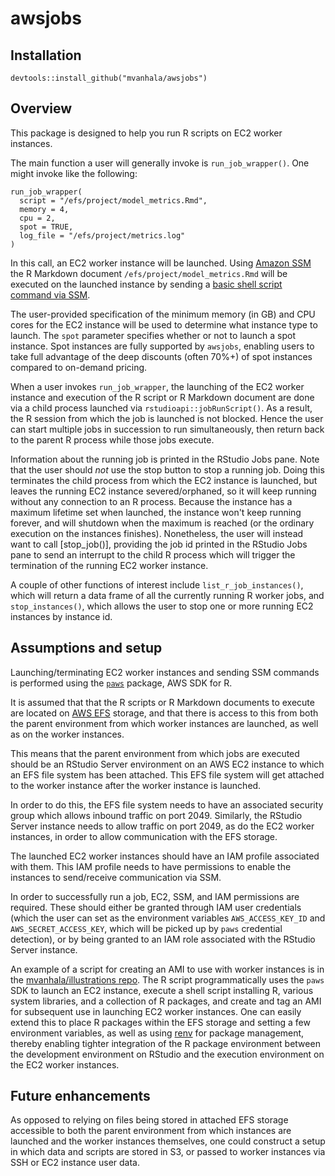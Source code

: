 # awsjobs

## Installation

```
devtools::install_github("mvanhala/awsjobs")
```

## Overview

This package is designed to help you run R scripts on EC2 worker instances.

The main function a user will generally invoke is `run_job_wrapper()`. One might
invoke like the following:

```
run_job_wrapper(
  script = "/efs/project/model_metrics.Rmd", 
  memory = 4, 
  cpu = 2,
  spot = TRUE,
  log_file = "/efs/project/metrics.log"
)
```

In this call, an EC2 worker instance will be launched. Using 
[Amazon SSM](https://docs.aws.amazon.com/systems-manager/latest/userguide/what-is-systems-manager.html) 
the R Markdown document `/efs/project/model_metrics.Rmd` will be executed on the launched instance
by sending a [basic shell script command via SSM](https://docs.aws.amazon.com/systems-manager/latest/userguide/walkthrough-cli.html#walkthrough-cli-example-1).

The user-provided specification of the minimum memory (in GB) and CPU cores for the EC2 instance will be
used to determine what instance type to launch. The `spot` parameter specifies whether or not to launch a spot instance.
Spot instances are fully supported by `awsjobs`, enabling users to take full advantage of the deep discounts (often 70%+)
of spot instances compared to on-demand pricing.

When a user invokes `run_job_wrapper`, the launching of the EC2 worker instance and execution of the
R script or R Markdown document are done via a child process launched via `rstudioapi::jobRunScript()`.
As a result, the R session from which the job is launched is not blocked. Hence the user can start
multiple jobs in succession to run simultaneously, then return back to the parent R process while those jobs
execute.

Information about the running job is printed in the RStudio Jobs pane. Note that the user should *not* use
the stop button to stop a running job. Doing this terminates the child process from which the EC2 instance
is launched, but leaves the running EC2 instance severed/orphaned, so it will keep running without any connection 
to an R process. Because the instance has a maximum lifetime set when launched, the instance won't keep running forever, and
will shutdown when the maximum is reached (or the ordinary execution on the instances finishes).
Nonetheless, the user will instead want to call [stop_job()], providing the job id
printed in the RStudio Jobs pane to send an interrupt to the child R process which will
trigger the termination of the running EC2 worker instance.

A couple of other functions of interest include `list_r_job_instances()`, 
which will return a data frame of all the
currently running R worker jobs, and `stop_instances()`, which allows the user to stop one or more
running EC2 instances by instance id.

## Assumptions and setup

Launching/terminating EC2 worker instances and sending SSM commands 
is performed using the [`paws`](https://github.com/paws-r/paws) package,
AWS SDK for R.

It is assumed that that the R scripts or R Markdown documents to execute are located on 
[AWS EFS](https://aws.amazon.com/efs/) storage, and that there is access to this from 
both the parent environment from which worker instances are launched, as well as on the
worker instances.

This means that the parent environment from which jobs are executed should be an RStudio
Server environment on an AWS EC2 instance to which an EFS file system has been attached.
This EFS file system will get attached to the worker instance after the worker instance
is launched.

In order to do this, the EFS file system needs to have an associated security group which
allows inbound traffic on port 2049. Similarly, the RStudio Server instance needs to 
allow traffic on port 2049, as do the EC2 worker instances, in order to allow communication
with the EFS storage.

The launched EC2 worker instances should have an IAM profile associated with them. This IAM
profile needs to have permissions to enable the instances to send/receive communication via 
SSM.

In order to successfully run a job, EC2, SSM, and IAM permissions are required. These should
either be granted through IAM user credentials (which the user can set as the 
environment variables `AWS_ACCESS_KEY_ID` and `AWS_SECRET_ACCESS_KEY`, which will be picked up
by `paws` credential detection), or by being granted to an IAM role associated with the 
RStudio Server instance.

An example of a script for creating an AMI to use with worker instances is in the
[mvanhala/illustrations repo](https://github.com/mvanhala/illustrations/tree/master/code/aws_worker_jobs). 
The R script programmatically uses the `paws` SDK
to launch an EC2 instance, execute a shell script installing R, various system libraries, and
a collection of R packages, and create and tag an AMI for subsequent use in launching EC2 
worker instances. One can easily extend this to place R packages within the EFS storage and
setting a few environment variables, 
as well as using [renv](https://github.com/rstudio/renv) for package management, 
thereby enabling tighter integration of the R package environment between the development
environment on RStudio and the execution environment on the EC2 worker instances.

## Future enhancements

As opposed to relying on files being stored in attached EFS storage accessible to both
the parent environment from which instances are launched and the worker instances themselves,
one could construct a setup in which data and scripts are stored in S3, or passed to 
worker instances via SSH or EC2 instance user data.


